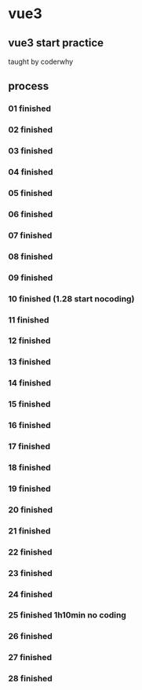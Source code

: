 # vue3
## vue3 start practice
taught by coderwhy

## process
### 01 finished
### 02 finished
### 03 finished
### 04 finished
### 05 finished
### 06 finished
### 07 finished
### 08 finished
### 09 finished
### 10 finished (1.28 start nocoding)
### 11 finished
### 12 finished
### 13 finished
### 14 finished
### 15 finished
### 16 finished
### 17 finished 
### 18 finished
### 19 finished
### 20 finished 
### 21 finished
### 22 finished
### 23 finished
### 24 finished
### 25 finished  1h10min no coding
### 26 finished
### 27 finished 
### 28 finished

